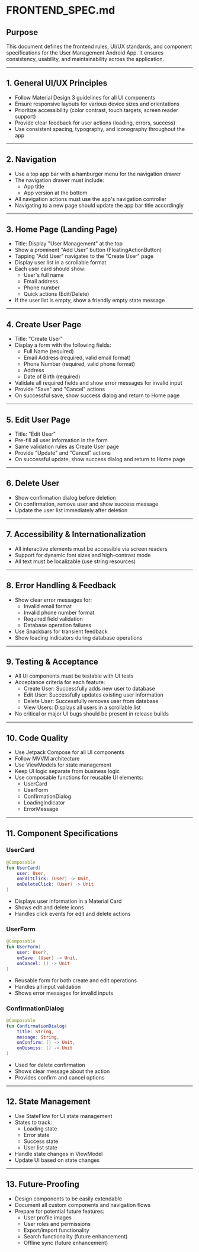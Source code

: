 # FRONTEND_SPEC.md

## Purpose
This document defines the frontend rules, UI/UX standards, and component specifications for the User Management Android App. It ensures consistency, usability, and maintainability across the application.

---

## 1. General UI/UX Principles
- Follow Material Design 3 guidelines for all UI components
- Ensure responsive layouts for various device sizes and orientations
- Prioritize accessibility (color contrast, touch targets, screen reader support)
- Provide clear feedback for user actions (loading, errors, success)
- Use consistent spacing, typography, and iconography throughout the app

---

## 2. Navigation
- Use a top app bar with a hamburger menu for the navigation drawer
- The navigation drawer must include:
  - App title
  - App version at the bottom
- All navigation actions must use the app's navigation controller
- Navigating to a new page should update the app bar title accordingly

---

## 3. Home Page (Landing Page)
- Title: Display "User Management" at the top
- Show a prominent "Add User" button (FloatingActionButton)
- Tapping "Add User" navigates to the "Create User" page
- Display user list in a scrollable format
- Each user card should show:
  - User's full name
  - Email address
  - Phone number
  - Quick actions (Edit/Delete)
- If the user list is empty, show a friendly empty state message

---

## 4. Create User Page
- Title: "Create User"
- Display a form with the following fields:
  - Full Name (required)
  - Email Address (required, valid email format)
  - Phone Number (required, valid phone format)
  - Address
  - Date of Birth (required)
- Validate all required fields and show error messages for invalid input
- Provide "Save" and "Cancel" actions
- On successful save, show success dialog and return to Home page

---

## 5. Edit User Page
- Title: "Edit User"
- Pre-fill all user information in the form
- Same validation rules as Create User page
- Provide "Update" and "Cancel" actions
- On successful update, show success dialog and return to Home page

---

## 6. Delete User
- Show confirmation dialog before deletion
- On confirmation, remove user and show success message
- Update the user list immediately after deletion

---

## 7. Accessibility & Internationalization
- All interactive elements must be accessible via screen readers
- Support for dynamic font sizes and high-contrast mode
- All text must be localizable (use string resources)

---

## 8. Error Handling & Feedback
- Show clear error messages for:
  - Invalid email format
  - Invalid phone number format
  - Required field validation
  - Database operation failures
- Use Snackbars for transient feedback
- Show loading indicators during database operations

---

## 9. Testing & Acceptance
- All UI components must be testable with UI tests
- Acceptance criteria for each feature:
  - Create User: Successfully adds new user to database
  - Edit User: Successfully updates existing user information
  - Delete User: Successfully removes user from database
  - View Users: Displays all users in a scrollable list
- No critical or major UI bugs should be present in release builds

---

## 10. Code Quality
- Use Jetpack Compose for all UI components
- Follow MVVM architecture
- Use ViewModels for state management
- Keep UI logic separate from business logic
- Use composable functions for reusable UI elements:
  - UserCard
  - UserForm
  - ConfirmationDialog
  - LoadingIndicator
  - ErrorMessage

---

## 11. Component Specifications

### UserCard
```kotlin
@Composable
fun UserCard(
    user: User,
    onEditClick: (User) -> Unit,
    onDeleteClick: (User) -> Unit
)
```
- Displays user information in a Material Card
- Shows edit and delete icons
- Handles click events for edit and delete actions

### UserForm
```kotlin
@Composable
fun UserForm(
    user: User?,
    onSave: (User) -> Unit,
    onCancel: () -> Unit
)
```
- Reusable form for both create and edit operations
- Handles all input validation
- Shows error messages for invalid inputs

### ConfirmationDialog
```kotlin
@Composable
fun ConfirmationDialog(
    title: String,
    message: String,
    onConfirm: () -> Unit,
    onDismiss: () -> Unit
)
```
- Used for delete confirmation
- Shows clear message about the action
- Provides confirm and cancel options

---

## 12. State Management
- Use StateFlow for UI state management
- States to track:
  - Loading state
  - Error state
  - Success state
  - User list state
- Handle state changes in ViewModel
- Update UI based on state changes

---

## 13. Future-Proofing
- Design components to be easily extendable
- Document all custom components and navigation flows
- Prepare for potential future features:
  - User profile images
  - User roles and permissions
  - Export/import functionality
  - Search functionality (future enhancement)
  - Offline sync (future enhancement) 